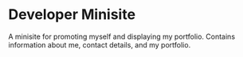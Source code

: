 # Developer Minisite
A minisite for promoting myself and displaying my portfolio. Contains information about me, contact details, and my portfolio.
